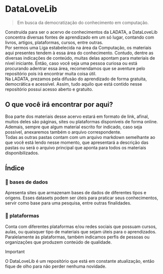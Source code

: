 # DataLoveLib
> Em busca da democratização do conhecimento em computação.

Construída para ser o acervo de conhecimentos da LADATA, a DataLoveLib concentra diversas fontes de aprendizado em um só lugar, contando com livros, artigos, plataformas, cursos, entre outras.<br>
Por sermos uma Liga estabelecida na área da Computação, os materiais aqui presentes tendem à essa área do conhecimento. Contudo, dentre as diversas indicações de conteúdo, muitas delas apontam para materiais de nível iniciante. Então, caso você seja uma pessoa curiosa ou está procurando adentrar essa área, recomendamos que se aventure pelo repositório pois irá encontrar muita coisa útil.<br>
Na LADATA, prezamos pela difusão do aprendizado de forma gratuita, democrática e acessível. Assim, tudo aquilo que está contido nesse repositório possui acesso aberto e gratuito.

## O que você irá encontrar por aqui?
Boa parte dos materiais desse acervo estará em formato de link, afinal, muitos deles são páginas, sites ou plataformas disponíveis de forma online. Ademais, sempre que algum material escrito for indicado, caso seja possível, anexaremos também o arquivo correspondente.<br>
Todas as outras pastas contam com um arquivo markdown semelhante ao que você está lendo nesse momento, que apresentará a descrição das pastas ou será o arquivo principal que aponta para todos os materiais disponibilizados.

## Índice
<!-- ### 📁 artigos -->

### 📁 bases de dados
Apresenta sites que armazenam bases de dados de diferentes tipos e origens. Esses datasets podem ser úteis para praticar seus conhecimentos, servir como base para uma pesquisa, entre outras finalidades.

<!-- ### 📁 livros --> 

### 📁 plataformas
Conta com diferentes plataformas e/ou redes sociais que possuam cursos, aulas, ou quaisquer tipo de materiais que sejam úteis para o aprendizados. Paralelamente às plataformas, também indicamos perfis de pessoas ou organizações que produzem conteúdo de qualidade.

> [!IMPORTANT]
> O DataLoveLib é um repositório que está em constante atualização, então fique de olho para não perder nenhuma novidade.



